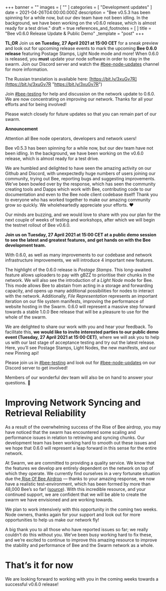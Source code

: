 +++
banner = ""
images = [ "" ]
categories = [ "Development updates" ]
date = 2021-04-26T04:00:00.000Z
description = "Bee v0.5.3 has been spinning for a while now, but our dev team have not been idling. In the background, we have been working on the v0.6.0 release, which is almost ready for a test drive."
draft = true
references_and_footnotes = [ ]
title = "Bee v0.6.0 Release Update & Public Demo"
_template = "post"
+++

**TL;DR** Join us **on Tuesday, 27 April 2021 at 15:00 CET** for a sneak preview and look out for upcoming release events to mark the upcoming **Bee 0.6.0 release** featuring Postage Stamps, Light Node mode and more! When 0.6.0 is released, you **must** update your node software in order to stay in the swarm. Join our Discord server and watch the [#bee-node-updates](https://discord.gg/MVz8y5pbbN) channel for more information.

The Russian translation is available here: [https://bit.ly/3xuGv7R](https://bit.ly/3xuGv7R "https://bit.ly/3xuGv7R")

Join [#bee-testing](https://discord.gg/MVz8y5pbbN) for help and discussion on the network update to 0.6.0. We are now concentrating on improving our network. Thanks for all your efforts and for being involved!

Please watch closely for future updates so that you can remain part of our swarm.

**Announcement**

Attention all Bee node operators, developers and network users!

Bee v0.5.3 has been spinning for a while now, but our dev team have not been idling. In the background, we have been working on the v0.6.0 release, which is almost ready for a test drive.

We are humbled and delighted to have seen the amazing activity on our Github and Discord, with unexpectedly huge numbers of users joining our community, trying out Bee, reporting bugs and suggesting improvements. We’ve been bowled over by the response, which has seen the community creating tools and Dapps which work with Bee, contributing code to our documentation and even to the Bee node client codebase itself! Thank you to everyone who has worked together to make our amazing community grow so quickly. We wholeheartedly appreciate your efforts. ❤️

Our minds are buzzing, and we would love to share with you our plan for the next couple of weeks of testing and workshops, after which we will begin the testnet rollout of Bee v0.6.0.

**Join us on Tuesday, 27 April 2021 at 15:00 CET at a public demo session to see the latest and greatest features, and get hands on with the Bee development team.**

With 0.6.0, as well as many improvements to our codebase and network infrastructure improvements, we will introduce 4 important new features.

The highlight of the 0.6.0 release is _Postage Stamps_. This long-awaited feature allows uploaders to pay with gBZZ to prioritise their chunks in the network. We will also see the introduction of a _Light Node_ mode for Bee. This mode allows Bee to abstain from acting in a storage and forwarding capacity, and opens up many additional possibilities for nodes to interact with the network. Additionally, _File Representation_ represents an important iteration on our file system manifests, improving the performance of website hosting in the Swarm. 0.6.0 will represent a massive step forward towards a stable 1.0.0 Bee release that will be a pleasure to use for the whole of the swarm.

We are delighted to share our work with you and hear your feedback. To facilitate this, **we would like to invite interested parties to our public demo event (Tuesday, 27 April 2021 at 15:00 CET)**, where we will ask you to help us with our last stage of acceptance testing and try out the latest release. Here, you’ll see Postage Stamps, Light Nodes, the new manifests, and our new Pinning api!

Please join us in [#bee-testing](https://discord.gg/MVz8y5pbbN) and look out for [#bee-node-updates](https://discord.gg/MVz8y5pbbN) on our Discord server to get involved!

Members of our wonderful dev team will also be on hand to answer your questions. 🐝

# Improving Network Syncing and Retrieval Reliability

As a result of the overwhelming success of the Rise of Bee airdrop, you may have noticed that the swarm has encountered some scaling and performance issues in relation to retrieving and syncing chunks. Our development team has been working hard to smooth out these issues and we hope that 0.6.0 will represent a leap forward in this sense for the entire network.

At Swarm, we are committed to providing a quality service. We know that the features we develop are entirely dependent on the network on top of which they operate. We currently find ourselves in a very fortunate situation due the[ Rise Of Bee Airdrop](https://hackmd.io/v4Rw09-pQkWK-XLWbNu-tg) — thanks to your amazing response, we now have a realistic test-environment, which has been formed by more than 48,000 Bee’s so far! ([source](https://beenodes.live/)). With this incredible resource, and your continued support, we are confident that we will be able to create the swarm we have envisioned and are working towards.

We plan to work intensively with this opportunity in the coming two weeks. Node owners, thanks again for your support and look out for more opportunities to help us make our network fly!

A big thank you to all those who have reported issues so far; we really couldn’t do this without you. We’ve been busy working hard to fix these, and we’re excited to continue to improve this amazing resource to improve the stability and performance of Bee and the Swarm network as a whole.

# That’s it for now

We are looking forward to working with you in the coming weeks towards a successful v0.6.0 release!
